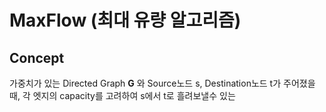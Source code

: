 # MaxFlow (최대 유량 알고리즘)

## Concept
가중치가 있는 Directed Graph __G__ 와 Source노드 s, Destination노드 t가 주어졌을 때, 각 엣지의 capacity를 고려하여 s에서 t로 흘려보낼수 있는

